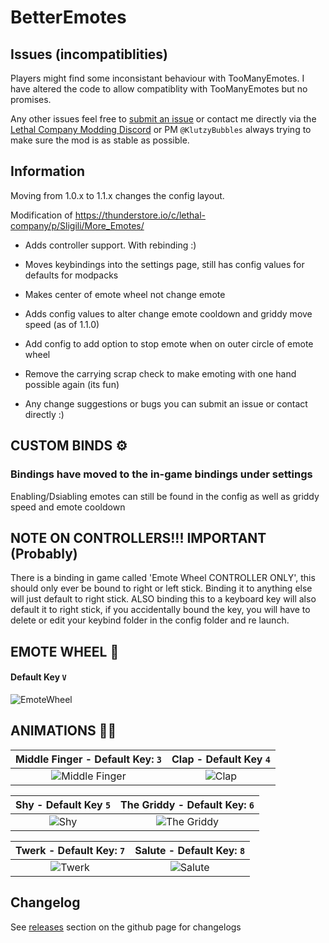 # BetterEmotes

## Issues (incompatiblities)

Players might find some inconsistant behaviour with TooManyEmotes. I have altered the code to allow compatiblity with TooManyEmotes but no promises.

Any other issues feel free to [submit an issue](https://github.com/KlutzyBubbles/lc-better-emotes/issues/new) or contact me directly via the [Lethal Company Modding Discord](https://discord.gg/XeyYqRdRGC) or PM `@KlutzyBubbles` always trying to make sure the mod is as stable as possible.

## Information

Moving from 1.0.x to 1.1.x changes the config layout.

Modification of https://thunderstore.io/c/lethal-company/p/Sligili/More_Emotes/

- Adds controller support. With rebinding :)
- Moves keybindings into the settings page, still has config values for defaults for modpacks
- Makes center of emote wheel not change emote
- Adds config values to alter change emote cooldown and griddy move speed (as of 1.1.0)
- Add config to add option to stop emote when on outer circle of emote wheel
- Remove the carrying scrap check to make emoting with one hand possible again (its fun)

- Any change suggestions or bugs you can submit an issue or contact directly :)

## CUSTOM BINDS ⚙
### Bindings have moved to the in-game bindings under settings

Enabling/Dsiabling emotes can still be found in the config as well as griddy speed and emote cooldown

## NOTE ON CONTROLLERS!!! IMPORTANT (Probably)

There is a binding in game called 'Emote Wheel CONTROLLER ONLY', this should only ever be bound to right or left stick. Binding it to anything else will just default to right stick. ALSO binding this to a keyboard key will also default it to right stick, if you accidentally bound the key, you will have to delete or edit your keybind folder in the config folder and re launch.

## EMOTE WHEEL 🐄 
#### Default Key ```V```
![EmoteWheel](https://github.com/KlutzyBubbles/lc-better-emotes/blob/main/Images/emoteWheel.jpg?raw=true)

## ANIMATIONS 👨‍🦯
| Middle Finger - Default Key: ```3``` | Clap - Default Key ```4``` |
| :---: | :---: |
| ![Middle Finger](https://github.com/KlutzyBubbles/lc-better-emotes/blob/main/Images/middleFinger.jpg?raw=true) | ![Clap](https://github.com/KlutzyBubbles/lc-better-emotes/blob/main/Images/clap.jpg?raw=true) |

| Shy - Default Key ```5``` | The Griddy - Default Key: ```6``` |
| :---: | :---: |
| ![Shy](https://github.com/KlutzyBubbles/lc-better-emotes/blob/main/Images/shy.jpg?raw=true) | ![The Griddy](https://github.com/KlutzyBubbles/lc-better-emotes/blob/main/Images/griddy.jpg?raw=true) |

| Twerk - Default Key: ```7``` | Salute - Default Key: ```8``` |
| :---: | :---: |
| ![Twerk](https://github.com/KlutzyBubbles/lc-better-emotes/blob/main/Images/twerk.jpg?raw=true) | ![Salute](https://github.com/KlutzyBubbles/lc-better-emotes/blob/main/Images/salute.jpg?raw=true) |

## Changelog

See [releases](https://github.com/KlutzyBubbles/lc-better-emotes/releases) section on the github page for changelogs